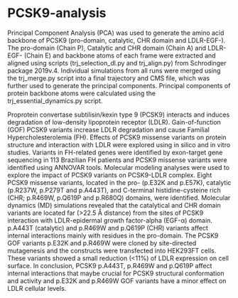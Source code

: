 # PCSK9-analysis
Principal Component Analysis (PCA) was used to generate the amino acid backbone of PCSK9 (pro-domain, catalytic, CHR domain and LDLR-EGF-). The pro-domain (Chain P), Catalytic and CHR domain (Chain A) and LDLR-EGF- (Chain E) and backbone atoms of each frame were extracted and aligned using scripts (trj_selection_dl.py and trj_align.py) from Schrodinger package 2019v.4. Individual simulations from all runs were merged using the trj_merge.py script into a final trajectory and CMS file, which was further used to generate the principal components. Principal components of protein backbone atoms were calculated using the trj_essential_dynamics.py script. 

Proprotein convertase subtilisin/kexin type 9 (PCSK9) interacts and induces degradation of low-density lipoprotein receptor (LDLR). Gain-of-function (GOF) PCSK9 variants increase LDLR degradation and cause Familial Hypercholesterolemia (FH). Effects of PCSK9 missense variants on protein structure and interaction with LDLR were explored using in silico and in vitro studies. Variants in FH-related genes were identified by exon-target gene sequencing in 113 Brazilian FH patients and PCSK9 missense variants were identified using ANNOVAR tools. Molecular modeling analyses were used to explore the impact of PCSK9 variants on PCSK9-LDLR complex. Eight PCSK9 missense variants, located in the pro- (p.E32K and p.E57K), catalytic (p.R237W, p.P279T and p.A443T), and C-terminal histidine-cysteine rich (CHR; p.R469W, p.Q619P and p.R680Q) domains, were identified. Molecular dynamics (MD) simulations revealed that the catalytical and CHR domain variants are located far (>22.5 Å distance) from the sites of PCSK9 interaction with LDLR-epidermal growth factor-alpha (EGF-α) domain. p.A443T (catalytic) and p.R469W and p.Q619P (CHR) variants affect internal interactions mainly with residues in the pro-domain. The PCSK9 GOF variants p.E32K and p.R469W were cloned by site-directed mutagenesis and the constructs were transfected into HEK293FT cells. These variants showed a small reduction (<11%) of LDLR expression on cell surface. In conclusion, PCSK9 p.A443T, p.R469W and p.Q619P affect internal interactions that maybe crucial for PCSK9 structural conformation and activity and p.E32K and p.R469W GOF variants have a minor effect on LDLR cellular levels.
